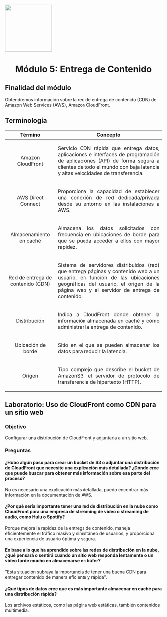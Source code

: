 <p align="left">
  <img src="https://semanadelcannabis.cayetano.edu.pe/assets/img/logo-upch.png" width="150">
  <h1 align="center">Módulo 5: Entrega de Contenido</h1>
</p>

## Finalidad del módulo
Obtendremos información sobre la red de entrega de contenido (CDN) de Amazon Web Services (AWS), Amazon CloudFront. 

## Terminología
| Término  | Concepto  |
| :------------: | :------------: |
| Amazon CloudFront  | <p align="justify">Servicio CDN rápida que entrega datos, aplicaciones e interfaces de programación de aplicaciones (API) de forma segura a clientes de todo el mundo con baja latencia y altas velocidades de transferencia.</p>  |
| AWS Direct Connect  |  <p align="justify">Proporciona la capacidad de establecer una conexión de red dedicada/privada desde su entorno en las instalaciones a AWS.</p> |
| Almacenamiento en caché  | <p align="justify">Almacena los datos solicitados con frecuencia en ubicaciones de borde para que se pueda acceder a ellos con mayor rapidez.</p>  |
| Red de entrega de contenido (CDN)  | <p align="justify">Sistema de servidores distribuidos (red) que entrega páginas y contenido web a un usuario, en función de las ubicaciones geográficas del usuario, el origen de la página web y el servidor de entrega de contenido.</p>  |
| Distribución  | <p align="justify">Indica a CloudFront donde obtener la información almacenada en caché y cómo administrar la entrega de contenido.</p>  |
| Ubicación de borde  | <p align="justify">Sitio en el que se pueden almacenar los datos para reducir la latencia.</p>  |
| Origen  | <p align="justify">Tipo complejo que describe el bucket de AmazonS3, el servidor de protocolo de transferencia de hipertexto (HTTP).</p>  |

## Laboratorio: Uso de CloudFront como CDN para un sitio web
### Objetivo
Configurar una distribución de CloudFront y adjuntarla a un sitio web.

### Preguntas
<p align="justify">
  
#### ¿Hubo algún paso para crear un bucket de S3 o adjuntar una distribución de CloudFront que necesite una explicación más detallada? ¿Dónde cree que puede buscar para obtener más información sobre esa parte del proceso?
No es necesario una explicación más detallada, puedo encontrar más información en la documentación de AWS.
#### ¿Por qué sería importante tener una red de distribución en la nube como CloudFront para una empresa de streaming de video o streaming de audio, como Hulu o Spotify?
Porque mejora la rapidez de la entrega de contenido, maneja eficientemente el tráfico masivo y simultáneo de usuarios, y proporciona una experiencia de usuario óptima y segura.
#### En base a lo que ha aprendido sobre las redes de distribución en la nube, ¿qué pensará o sentirá cuando un sitio web responda lentamente o un video tarde mucho en almacenarse en búfer?
"Esta situación subraya la importancia de tener una buena CDN para entregar contenido de manera eficiente y rápida".
#### ¿Qué tipos de datos cree que es más importante almacenar en caché para una distribución rápida?
Los archivos estáticos, como las página web estáticas, también contenidos multimedia.
</p>
